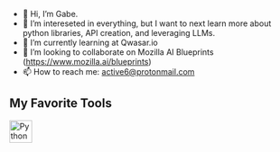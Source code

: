 - 👋 Hi, I’m Gabe.
- 👀 I’m intereseted in everything, but I want to next learn more about python libraries, API creation, and leveraging LLMs.
- 🌱 I’m currently learning at Qwasar.io
- 💞️ I’m looking to collaborate on Mozilla AI Blueprints (https://www.mozilla.ai/blueprints)
- 📫 How to reach me: active6@protonmail.com

## My Favorite Tools
<p align="left">
  <a href="https://www.python.org/">
    <img src="https://raw.githubusercontent.com/marwin1991/profile-technology-icons/main/icons/python.png" alt="Python" width="40" height="40"/>
  </a>




<!---
0bitbybit/0bitbybit is a ✨ special ✨ repository because its `README.md` (this file) appears on your GitHub profile.
You can click the Preview link to take a look at your changes.
--->
